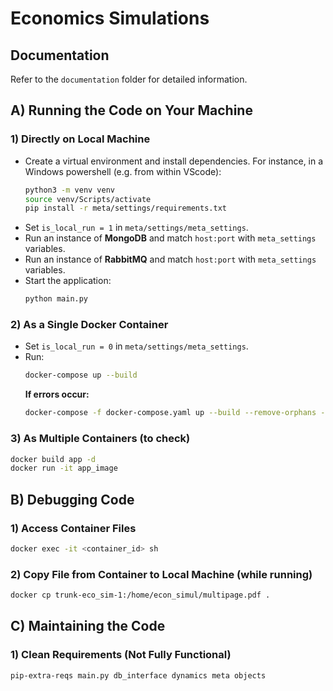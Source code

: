 # Economics Simulations

## Documentation  
Refer to the `documentation` folder for detailed information.  

## A) Running the Code on Your Machine  

### 1) Directly on Local Machine  
- Create a virtual environment and install dependencies. For instance, in a Windows powershell (e.g. from within VScode):
  ```sh
  python3 -m venv venv
  source venv/Scripts/activate
  pip install -r meta/settings/requirements.txt
  ```
- Set `is_local_run = 1` in `meta/settings/meta_settings`.  
- Run an instance of **MongoDB** and match `host:port` with `meta_settings` variables.  
- Run an instance of **RabbitMQ** and match `host:port` with `meta_settings` variables.  
- Start the application:  
  ```sh
  python main.py
  ```

### 2) As a Single Docker Container  
- Set `is_local_run = 0` in `meta/settings/meta_settings`.  
- Run:  
  ```sh
  docker-compose up --build
  ```
  **If errors occur:**  
  ```sh
  docker-compose -f docker-compose.yaml up --build --remove-orphans --force-recreate
  ```

### 3) As Multiple Containers (to check)  
```sh
docker build app -d
docker run -it app_image
```

## B) Debugging Code  

### 1) Access Container Files  
```sh
docker exec -it <container_id> sh
```

### 2) Copy File from Container to Local Machine (while running)  
```sh
docker cp trunk-eco_sim-1:/home/econ_simul/multipage.pdf .
```

## C) Maintaining the Code  

### 1) Clean Requirements (Not Fully Functional)  
```sh
pip-extra-reqs main.py db_interface dynamics meta objects
```
